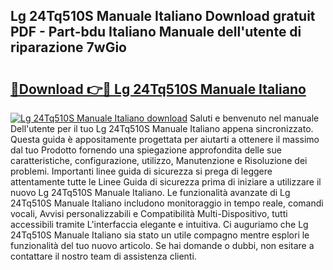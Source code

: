 ## Lg 24Tq510S Manuale Italiano Download gratuit PDF - Part-bdu Italiano Manuale dell'utente di riparazione 7wGio

# <h2><a href="http://dfgjg7.blite.top/?on=Lg+24Tq510S+Manuale+Italiano">🔗Download 👉🔴 Lg 24Tq510S Manuale Italiano</a></h2>

[![Lg 24Tq510S Manuale Italiano download](https://i.imgur.com/lujVjoI.png)](http://dfgjg7.blite.top/?on=Lg+24Tq510S+Manuale+Italiano)
Saluti e benvenuto nel manuale Dell'utente per il tuo Lg 24Tq510S Manuale Italiano appena sincronizzato. Questa guida è appositamente progettata per aiutarti a ottenere il massimo dal tuo Prodotto fornendo una spiegazione approfondita delle sue caratteristiche, configurazione, utilizzo, Manutenzione e Risoluzione dei problemi. Importanti linee guida di sicurezza si prega di leggere attentamente tutte le Linee Guida di sicurezza prima di iniziare a utilizzare il nuovo Lg 24Tq510S Manuale Italiano. Le funzionalità avanzate di Lg 24Tq510S Manuale Italiano includono monitoraggio in tempo reale, comandi vocali, Avvisi personalizzabili e Compatibilità Multi-Dispositivo, tutti accessibili tramite L'interfaccia elegante e intuitiva. Ci auguriamo che Lg 24Tq510S Manuale Italiano sia stato un utile compagno mentre esplori le funzionalità del tuo nuovo articolo. Se hai domande o dubbi, non esitare a contattare il nostro team di assistenza clienti.

